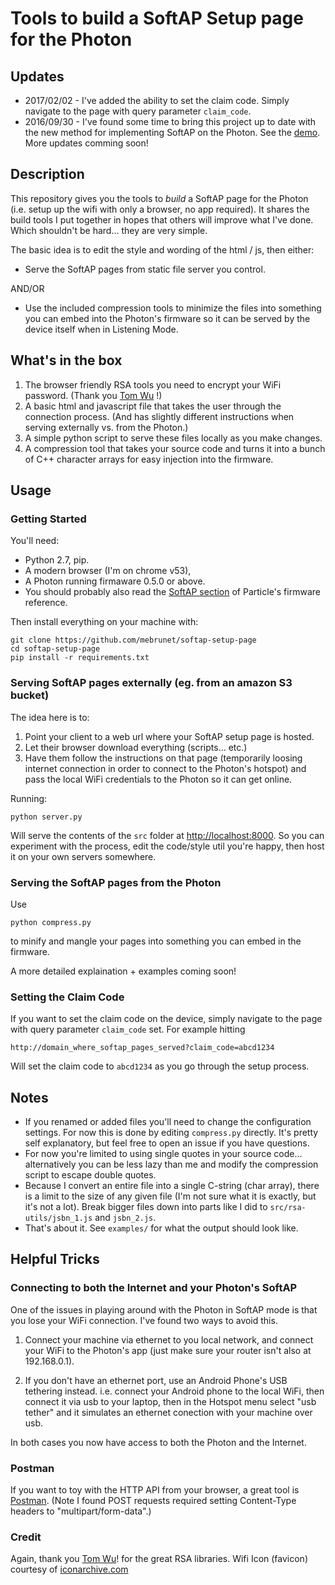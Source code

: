 # Tools to build a SoftAP Setup page for the Photon

## Updates
- 2017/02/02 - I've added the ability to set the claim code. Simply navigate to the page with query parameter `claim_code`.
- 2016/09/30 - I've found some time to bring this project up to date with the new method for implementing SoftAP on the Photon. See the [demo](http://mebrunet.github.io/softap-setup-page/src). More updates comming soon!

## Description

This repository gives you the tools to *build* a SoftAP page for the Photon (i.e. setup up the wifi with only a browser, no app required). It shares the build tools I put together in hopes that others will improve what I've done. Which shouldn't be hard... they are very simple.

The basic idea is to edit the style and wording of the html / js, then either: 

 - Serve the SoftAP pages from static file server you control.

AND/OR

 - Use the included compression tools to minimize the files into something you can embed into the Photon's firmware so it can be served by the device itself when in Listening Mode.

## What's in the box

1) The browser friendly RSA tools you need to encrypt your WiFi password. (Thank you [Tom Wu](http://www-cs-students.stanford.edu/~tjw/jsbn/) !)
2) A basic html and javascript file that takes the user through the connection process. (And has slightly different instructions when serving externally vs. from the Photon.)
3) A simple python script to serve these files locally as you make changes. 
4) A compression tool that takes your source code and turns it into a bunch of C++ character arrays for easy injection into the firmware.


## Usage

### Getting Started
You'll need:

- Python 2.7, pip. 
- A modern browser (I'm on chrome v53),
- A Photon running firmaware 0.5.0 or above.
- You should probably also read the [SoftAP section](https://docs.particle.io/reference/firmware/photon/#softap-http-pages) of Particle's firmware reference.

Then install everything on your machine with:

	git clone https://github.com/mebrunet/softap-setup-page
	cd softap-setup-page
	pip install -r requirements.txt

### Serving SoftAP pages externally (eg. from an amazon S3 bucket)
The idea here is to:
1) Point your client to a web url where your SoftAP setup page is hosted.
2) Let their browser download everything (scripts... etc.)
3) Have them follow the instructions on that page (temporarily loosing internet connection in order to connect to the Photon's hotspot) and pass the local WiFi credentials to the Photon so it can get online.  

Running:

	python server.py

Will serve the contents of the `src` folder at [http://localhost:8000](http://localhost:8000). So you can experiment with the process, edit the code/style util you're happy, then host it on your own servers somewhere.

### Serving the SoftAP pages from the Photon
Use

	python compress.py

to minify and mangle your pages into something you can embed in the firmware.

A more detailed explaination + examples coming soon!

### Setting the Claim Code
If you want to set the claim code on the device, simply navigate to the page with query parameter `claim_code` set. For example hitting 

`http://domain_where_softap_pages_served?claim_code=abcd1234`

Will set the claim code to `abcd1234` as you go through the setup process. 

## Notes
- If you renamed or added files you'll need to change the configuration settings. For now this is done by editing `compress.py` directly. It's pretty self explanatory, but feel free to open an issue if you have questions.
- For now you're limited to using single quotes in your source code... alternatively you can be less lazy than me and modify the compression script to escape double quotes.
- Because I convert an entire file into a single C-string (char array), there is a limit to the size of any given file (I'm not sure what it is exactly, but it's not a lot). Break bigger files down into parts like I did to `src/rsa-utils/jsbn_1.js` and `jsbn_2.js`.
- That's about it. See `examples/` for what the output should look like.

## Helpful Tricks

### Connecting to both the Internet and your Photon's SoftAP

One of the issues in playing around with the Photon in SoftAP mode is that you lose your WiFi connection. I've found two ways to avoid this.

1) Connect your machine via ethernet to you local network, and connect your WiFi to the Photon's app (just make sure your router isn't also at 192.168.0.1).

2) If you don't have an ethernet port, use an Android Phone's USB tethering instead. i.e. connect your Android phone to the local WiFi, then connect it via usb to your laptop, then in the Hotspot menu select "usb tether" and it simulates an ethernet conection with your machine over usb.

In both cases you now have access to both the Photon and the Internet.

### Postman

If you want to toy with the HTTP API from your browser, a great tool is [Postman](https://www.getpostman.com/). (Note I found POST requests required setting Content-Type headers to "multipart/form-data".)

### Credit
Again, thank you [Tom Wu](http://www-cs-students.stanford.edu/~tjw/jsbn/)! for the great RSA libraries.
Wifi Icon (favicon) courtesy of [iconarchive.com](http://www.iconarchive.com/tag/wifi)

